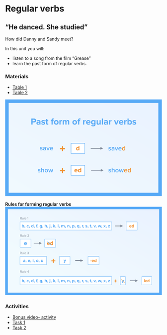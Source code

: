 # Regular verbs

## “He danced. She studied”

How did Danny and Sandy meet?

In this unit you will:

* listen to a song from the film “Grease”
* learn the past form of regular verbs.

### Materials

* [Table 1](regular-verbs-spelling.md#home2)
* [Table 2](regular-verbs-spelling.md#menu21)

![](.gitbook/assets/3%20%281%29.png)

 **Rules for forming regular verbs** ![](.gitbook/assets/003.png)

### Activities

* [Bonus video- activity](regular-verbs-spelling.md#home)
* [Task 1](regular-verbs-spelling.md#menu1)
* [Task 2](regular-verbs-spelling.md#menu2)


